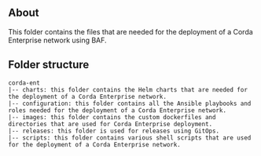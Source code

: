 ## About
This folder contains the files that are needed for the deployment of a Corda Enterprise network using BAF. 

## Folder structure
```
corda-ent
|-- charts: this folder contains the Helm charts that are needed for the deployment of a Corda Enterprise network.
|-- configuration: this folder contains all the Ansible playbooks and roles needed for the deployment of a Corda Enterprise network.
|-- images: this folder contains the custom dockerfiles and directories that are used for Corda Enterprise deployment.
|-- releases: this folder is used for releases using GitOps.
|-- scripts: this folder contains various shell scripts that are used for the deployment of a Corda Enterprise network.
```
